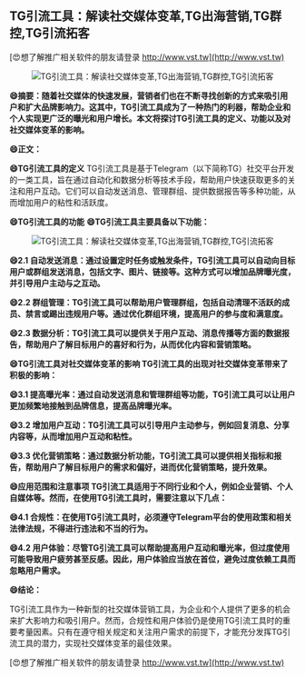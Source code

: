 ## **TG引流工具：解读社交媒体变革,TG出海营销,TG群控,TG引流拓客**

[😍想了解推广相关软件的朋友请登录 http://www.vst.tw](http://www.vst.tw)

 <center><img src="https://vst.tw/MP4/tuiguang/png/0.png" alt="TG引流工具：解读社交媒体变革,TG出海营销,TG群控,TG引流拓客"></center>

**😄摘要：随着社交媒体的快速发展，营销者们也在不断寻找创新的方式来吸引用户和扩大品牌影响力。这其中，TG引流工具成为了一种热门的利器，帮助企业和个人实现更广泛的曝光和用户增长。本文将探讨TG引流工具的定义、功能以及对社交媒体变革的影响。**

**😄正文：**

**😄TG引流工具的定义**
TG引流工具是基于Telegram（以下简称TG）社交平台开发的一类工具，旨在通过自动化和数据分析等技术手段，帮助用户快速获取更多的关注和用户互动。它们可以自动发送消息、管理群组、提供数据报告等多种功能，从而增加用户的粘性和活跃度。

**😄TG引流工具的功能**
**😄TG引流工具主要具备以下功能：**

 <center><img src="https://vst.tw/MP4/tuiguang/png/4.png" alt="TG引流工具：解读社交媒体变革,TG出海营销,TG群控,TG引流拓客"></center>

**😄2.1 自动发送消息：通过设置定时任务或触发条件，TG引流工具可以自动向目标用户或群组发送消息，包括文字、图片、链接等。这种方式可以增加品牌曝光度，并引导用户主动与之互动。**

**😄2.2 群组管理：TG引流工具可以帮助用户管理群组，包括自动清理不活跃的成员、禁言或踢出违规用户等。通过优化群组环境，提高用户的参与度和满意度。**

**😄2.3 数据分析：TG引流工具可以提供关于用户互动、消息传播等方面的数据报告，帮助用户了解目标用户的喜好和行为，从而优化内容和营销策略。**

**😄TG引流工具对社交媒体变革的影响 TG引流工具的出现对社交媒体变革带来了积极的影响：**

**😄3.1 提高曝光率：通过自动发送消息和管理群组等功能，TG引流工具可以让用户更加频繁地接触到品牌信息，提高品牌曝光率。**

**😄3.2 增加用户互动：TG引流工具可以引导用户主动参与，例如回复消息、分享内容等，从而增加用户互动和粘性。**

**😄3.3 优化营销策略：通过数据分析功能，TG引流工具可以提供相关指标和报告，帮助用户了解目标用户的需求和偏好，进而优化营销策略，提升效果。**

**😄应用范围和注意事项 TG引流工具适用于不同行业和个人，例如企业营销、个人自媒体等。然而，在使用TG引流工具时，需要注意以下几点：**

**😄4.1 合规性：在使用TG引流工具时，必须遵守Telegram平台的使用政策和相关法律法规，不得进行违法和不当的行为。**

**😄4.2 用户体验：尽管TG引流工具可以帮助提高用户互动和曝光率，但过度使用可能导致用户疲劳甚至反感。因此，用户体验应当放在首位，避免过度依赖工具而忽略用户需求。**

**😄结论：**

TG引流工具作为一种新型的社交媒体营销工具，为企业和个人提供了更多的机会来扩大影响力和吸引用户。然而，合规性和用户体验仍是使用TG引流工具时的重要考量因素。只有在遵守相关规定和关注用户需求的前提下，才能充分发挥TG引流工具的潜力，实现社交媒体变革的最佳效果。

[😍想了解推广相关软件的朋友请登录 http://www.vst.tw](http://www.vst.tw)



